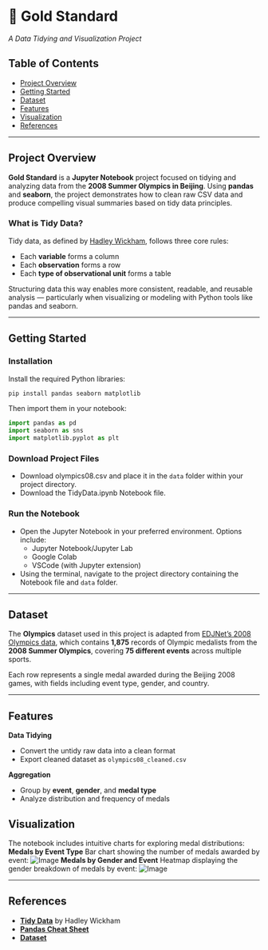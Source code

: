 # :medal_sports: Gold Standard  
*A Data Tidying and Visualization Project*  

## Table of Contents  
- [Project Overview](#project-overview)   
- [Getting Started](#getting-started)  
- [Dataset](#dataset)  
- [Features](#features)  
- [Visualization](#visualization)  
- [References](#references)  

---

## Project Overview  
**Gold Standard** is a **Jupyter Notebook** project focused on tidying and analyzing data from the **2008 Summer Olympics in Beijing**. Using **pandas** and **seaborn**, the project demonstrates how to clean raw CSV data and produce compelling visual summaries based on tidy data principles.

### What is Tidy Data? 
Tidy data, as defined by [Hadley Wickham](https://vita.had.co.nz/papers/tidy-data.pdf), follows three core rules:
- Each **variable** forms a column  
- Each **observation** forms a row  
- Each **type of observational unit** forms a table  

Structuring data this way enables more consistent, readable, and reusable analysis — particularly when visualizing or modeling with Python tools like pandas and seaborn.

---

## Getting Started

### Installation 
Install the required Python libraries:
```bash
pip install pandas seaborn matplotlib
```
Then import them in your notebook:
```python
import pandas as pd
import seaborn as sns
import matplotlib.pyplot as plt
```

### Download Project Files 
- Download olympics08.csv and place it in the `data` folder within your project directory.  
- Download the TidyData.ipynb Notebook file.  

### Run the Notebook  
- Open the Jupyter Notebook in your preferred environment. Options include:  
  - Jupyter Notebook/Jupyter Lab  
  - Google Colab  
  - VSCode (with Jupyter extension)
- Using the terminal, navigate to the project directory containing the Notebook file and `data` folder. 

---

## Dataset  
The **Olympics** dataset used in this project is adapted from [EDJNet’s 2008 Olympics data](https://edjnet.github.io/OlympicsGoNUTS/2008/), which contains **1,875** records of Olympic medalists from the **2008 Summer Olympics**, covering **75 different events** across multiple sports.  

Each row represents a single medal awarded during the Beijing 2008 games, with fields including event type, gender, and country.

---

## Features

**Data Tidying**  
- Convert the untidy raw data into a clean format
- Export cleaned dataset as `olympics08_cleaned.csv`

**Aggregation**  
- Group by **event**, **gender**, and **medal type**
- Analyze distribution and frequency of medals

## Visualization
The notebook includes intuitive charts for exploring medal distributions: 
**Medals by Event Type** 
Bar chart showing the number of medals awarded by event:
![Image](https://github.com/user-attachments/assets/fbff3223-bae7-4cc8-a051-7a1cca853c03)
**Medals by Gender and Event** 
Heatmap displaying the gender breakdown of medals by event:
![Image](https://github.com/user-attachments/assets/ecf345a5-85c3-4f7d-a28b-153b804365ed)

---

## References
- [**Tidy Data**](https://vita.had.co.nz/papers/tidy-data.pdf) by Hadley Wickham
- [**Pandas Cheat Sheet**](https://pandas.pydata.org/Pandas_Cheat_Sheet.pdf)
- [**Dataset**](https://edjnet.github.io/OlympicsGoNUTS/2008/)

